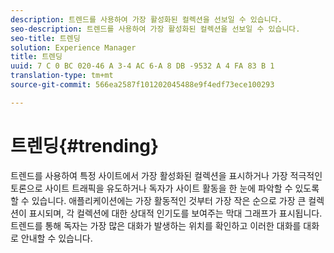 ```yaml
---
description: 트렌드를 사용하여 가장 활성화된 컬렉션을 선보일 수 있습니다.
seo-description: 트렌드를 사용하여 가장 활성화된 컬렉션을 선보일 수 있습니다.
seo-title: 트렌딩
solution: Experience Manager
title: 트렌딩
uuid: 7 C 0 BC 020-46 A 3-4 AC 6-A 8 DB -9532 A 4 FA 83 B 1
translation-type: tm+mt
source-git-commit: 566ea2587f101202045488e9f4edf73ece100293

---
```



# 트렌딩{#trending}

트렌드를 사용하여 특정 사이트에서 가장 활성화된 컬렉션을 표시하거나 가장 적극적인 토론으로 사이트 트래픽을 유도하거나 독자가 사이트 활동을 한 눈에 파악할 수 있도록 할 수 있습니다. 애플리케이션에는 가장 활동적인 것부터 가장 작은 순으로 가장 큰 컬렉션이 표시되며, 각 컬렉션에 대한 상대적 인기도를 보여주는 막대 그래프가 표시됩니다. 트렌드를 통해 독자는 가장 많은 대화가 발생하는 위치를 확인하고 이러한 대화를 대화로 안내할 수 있습니다.
